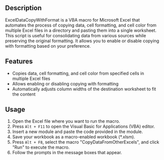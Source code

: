 ## Description
ExcelDataCopyWithFormat is a VBA macro for Microsoft Excel that automates the process of copying data, cell formatting, and cell color from multiple Excel files in a directory and pasting them into a single worksheet.
This script is useful for consolidating data from various sources while preserving the original formatting. 
It allows you to enable or disable copying with formatting based on your preference.

## Features
- Copies data, cell formatting, and cell color from specified cells in multiple Excel files
- Allows enabling or disabling copying with formatting
- Automatically adjusts column widths of the destination worksheet to fit the content

## Usage
1. Open the Excel file where you want to run the macro.
2. Press `Alt + F11` to open the Visual Basic for Applications (VBA) editor.
3. Insert a new module and paste the code provided in the module.
4. Save your workbook as a macro-enabled workbook (*.xlsm).
5. Press `Alt + F8`, select the macro "CopyDataFromOtherExcels", and click "Run" to execute the macro.
6. Follow the prompts in the message boxes that appear.
